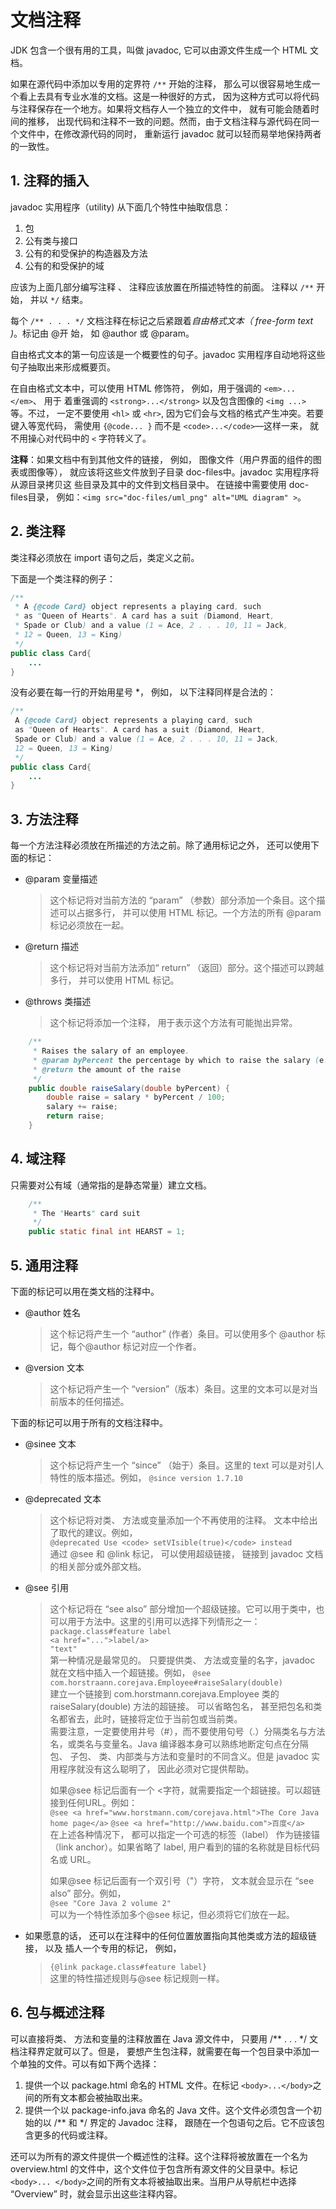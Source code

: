 # 文档注释

JDK 包含一个很有用的工具，叫做 javadoc, 它可以由源文件生成一个 HTML 文档。

如果在源代码中添加以专用的定界符 `/**` 开始的注释， 那么可以很容易地生成一个看上去具有专业水准的文档。这是一种很好的方式， 因为这种方式可以将代码与注释保存在一个地方。如果将文档存人一个独立的文件中， 就有可能会随着时间的推移， 出现代码和注释不一致的问题。然而，由于文档注释与源代码在同一个文件中，在修改源代码的同时， 重新运行 javadoc 就可以轻而易举地保持两者的一致性。

## 1. 注释的插入

javadoc 实用程序（utility) 从下面几个特性中抽取信息：
1. 包
1. 公有类与接口
1. 公有的和受保护的构造器及方法
1. 公有的和受保护的域

应该为上面几部分编写注释 、 注释应该放置在所描述特性的前面。 注释以 `/**` 开始， 并以 `*/` 结束。

每个 `/** . . . */` 文档注释在标记之后紧跟着*自由格式文本（ free-form text )*。标记由 @开
始， 如 @author 或 @param。

自由格式文本的第一句应该是一个概要性的句子。javadoc 实用程序自动地将这些句子抽取出来形成概要页。

在自由格式文本中，可以使用 HTML 修饰符， 例如，用于强调的 `<em>...</em>`、 用于
着重强调的 `<strong>...</strong>` 以及包含图像的 `<img ...>` 等。不过， 一定不要使用 `<hl>` 或
`<hr>`, 因为它们会与文档的格式产生冲突。若要键入等宽代码， 需使用 `{@code... }` 而不是
`<code>...</code>`—这样一来， 就不用操心对代码中的 `<` 字符转义了。

**注释**：如果文档中有到其他文件的链接， 例如， 图像文件（用户界面的组件的图表或图像等）， 就应该将这些文件放到子目录 doc-files中。javadoc 实用程序将从源目录拷贝这
些目录及其中的文件到文档目录中。 在链接中需要使用 doc-files目录， 例如：`<img src="doc-files/uml_png" alt="UML diagram" >`。

## 2. 类注释
类注释必须放在 import 语句之后，类定义之前。

下面是一个类注释的例子：
```java
/**
 * A {@code Card} object represents a playing card, such
 * as "Queen of Hearts". A card has a suit (Diamond, Heart,
 * Spade or Club) and a value (1 = Ace, 2 . . . 10, 11 = Jack,
 * 12 = Queen, 13 = King)
 */
public class Card{
    ...
}
```
没有必要在每一行的开始用星号 *， 例如， 以下注释同样是合法的：
```java
/**
 A {@code Card} object represents a playing card, such
 as "Queen of Hearts". A card has a suit (Diamond, Heart,
 Spade or Club) and a value (1 = Ace, 2 . . . 10, 11 = Jack,
 12 = Queen, 13 = King)
 */
public class Card{
    ...
}
```

## 3. 方法注释
每一个方法注释必须放在所描述的方法之前。除了通用标记之外， 还可以使用下面的标记：
* @param 变量描述
    >这个标记将对当前方法的 “param” （参数）部分添加一个条目。这个描述可以占据多行， 并可以使用 HTML 标记。一个方法的所有 @param 标记必须放在一起。
* @return 描述
    >这个标记将对当前方法添加“ return” （返回）部分。这个描述可以跨越多行， 并可以使用 HTML 标记。
* @throws 类描述
    >这个标记将添加一个注释， 用于表示这个方法有可能抛出异常。

```java
    /**
     * Raises the salary of an employee.
     * @param byPercent the percentage by which to raise the salary (e.g. 10 means 10%)
     * @return the amount of the raise
     */
    public double raiseSalary(double byPercent) {
        double raise = salary * byPercent / 100;
        salary += raise;
        return raise;
    }
```

## 4. 域注释
只需要对公有域（通常指的是静态常量）建立文档。
```java
    /**
     * The "Hearts" card suit
     */
    public static final int HEARST = 1;
```

## 5. 通用注释

下面的标记可以用在类文档的注释中。
* @author 姓名
    >这个标记将产生一个 “author” (作者）条目。可以使用多个 @author 标记，每个@author 标记对应一个作者。
* @version 文本
    >这个标记将产生一个 “version”（版本）条目。这里的文本可以是对当前版本的任何描述。

下面的标记可以用于所有的文档注释中。
* @sinee 文本
    >这个标记将产生一个 “since” （始于）条目。这里的 text 可以是对引人特性的版本描述。例如， `@since version 1.7.10`
* @deprecated 文本
    >这个标记将对类、 方法或变量添加一个不再使用的注释。 文本中给出了取代的建议。例如，  
    >`@deprecated Use <code> setVIsible(true)</code> instead`  
    >通过 @see 和 @link 标记， 可以使用超级链接， 链接到 javadoc 文档的相关部分或外部文档。
* @see 引用
    >这个标记将在 “see also” 部分增加一个超级链接。它可以用于类中，也可以用于方法中。这里的引用可以选择下列情形之一：  
    >`package.class#feature label`  
    >`<a href="...">label/a>`  
    >`"text"`  
    >第一种情况是最常见的。 只要提供类、 方法或变量的名字，javadoc 就在文档中插入一个超链接。例如，
    >`@see com.horstraann.corejava.Employee#raiseSalary(double)`  
    >建立一个链接到 com.horstmann.corejava.Employee 类的 raiseSalary(double) 方法的超链接。 可以省略包名， 甚至把包名和类名都省去，此时，链接将定位于当前包或当前类。  
    >需要注意，一定要使用井号（#），而不要使用句号（.）分隔类名与方法名，或类名与变量名。Java 编译器本身可以熟练地断定句点在分隔包、 子包、 类、内部类与方法和变量时的不同含义。但是 javadoc 实用程序就没有这么聪明了， 因此必须对它提供帮助。
    >
    >如果@see 标记后面有一个 <字符，就需要指定一个超链接。可以超链接到任何URL。例如：  
    >`@see <a href="www.horstmann.com/corejava.html">The Core Java home page</a>`
    >`@see <a href="http://www.baidu.com">百度</a>`  
    >在上述各种情况下， 都可以指定一个可选的标签（label） 作为链接锚（link anchor）。如果省略了 label, 用户看到的锚的名称就是目标代码名或 URL。
    >
    >如果@see 标记后面有一个双引号（"）字符， 文本就会显示在 “see also” 部分。例如，  
    >`@see "Core Java 2 volume 2"`  
    >可以为一个特性添加多个@see 标记，但必须将它们放在一起。
* 如果愿意的话， 还可以在注释中的任何位置放置指向其他类或方法的超级链接， 以及
插人一个专用的标记， 例如，
    >`{@link package.class#feature label}`  
    >这里的特性描述规则与@see 标记规则一样。

## 6. 包与概述注释
可以直接将类、 方法和变量的注释放置在 Java 源文件中， 只要用 /** . . . */ 文档注释界定就可以了。但是， 要想产生包注释，就需要在每一个包目录中添加一个单独的文件。可以有如下两个选择：
1. 提供一个以 package.html 命名的 HTML 文件。在标记 `<body>...</body>`之间的所有文本都会被抽取出来。
1. 提供一个以 package-info.java 命名的 Java 文件。这个文件必须包含一个初始的以 /** 和 */ 界定的 Javadoc 注释， 跟随在一个包语句之后。它不应该包含更多的代码或注释。

还可以为所有的源文件提供一个概述性的注释。这个注释将被放置在一个名为 overview.html 的文件中，这个文件位于包含所有源文件的父目录中。标记 `<body>... </body>`之间的所有文本将被抽取出来。当用户从导航栏中选择 “Overview”  时，就会显示出这些注释内容。